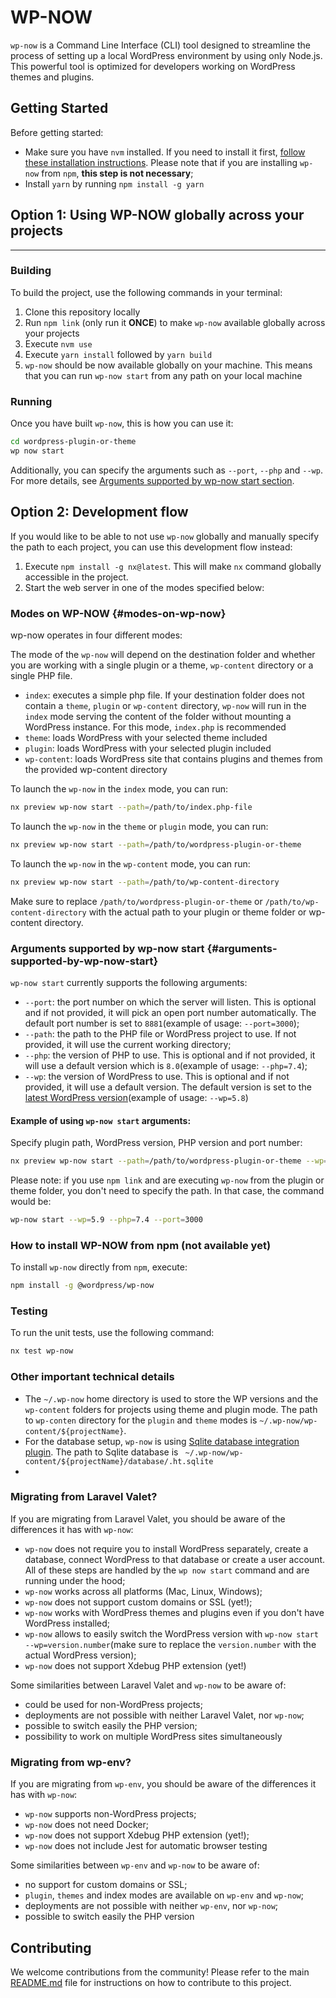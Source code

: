 # WP-NOW

`wp-now` is a Command Line Interface (CLI) tool designed to streamline the process of setting up a local WordPress environment by using only Node.js. This powerful tool is optimized for developers working on WordPress themes and plugins.

## Getting Started

Before getting started:

-   Make sure you have `nvm` installed. If you need to install it first,
    [follow these installation instructions](https://github.com/nvm-sh/nvm#installation). Please note that if you are installing `wp-now` from `npm`, **this step is not necessary**;
-   Install `yarn` by running `npm install -g yarn`

## Option 1: Using WP-NOW globally across your projects

---

### Building

To build the project, use the following commands in your terminal:

1. Clone this repository locally
2. Run `npm link` (only run it **ONCE**) to make `wp-now` available globally across your projects
3. Execute `nvm use`
4. Execute `yarn install` followed by `yarn build`
5. `wp-now` should be now available globally on your machine. This means that you can run `wp-now start` from any path on your local machine

### Running

Once you have built `wp-now`, this is how you can use it:

```bash
cd wordpress-plugin-or-theme
wp now start
```

Additionally, you can specify the arguments such as `--port`, `--php` and `--wp`. For more details, see [Arguments supported by wp-now start section](#arguments-supported-by-wp-now-start).

## Option 2: Development flow

If you would like to be able to not use `wp-now` globally and manually specify the path to each project, you can use this development flow instead:

1. Execute `npm install -g nx@latest`. This will make `nx` command globally accessible in the project.
2. Start the web server in one of the modes specified below:

### Modes on WP-NOW {#modes-on-wp-now}

wp-now operates in four different modes:

The mode of the `wp-now` will depend on the destination folder and whether you are working with a single plugin or a theme, `wp-content` directory or a single PHP file.

-   `index`: executes a simple php file. If your destination folder does not contain a `theme`, `plugin` or `wp-content` directory, `wp-now` will run in the `index` mode serving the content of the folder without mounting a WordPress instance. For this mode, `index.php` is recommended
-   `theme`: loads WordPress with your selected theme included
-   `plugin`: loads WordPress with your selected plugin included
-   `wp-content`: loads WordPress site that contains plugins and themes from the provided wp-content directory

To launch the `wp-now` in the `index` mode, you can run:

```bash
nx preview wp-now start --path=/path/to/index.php-file
```

To launch the `wp-now` in the `theme` or `plugin` mode, you can run:

```bash
nx preview wp-now start --path=/path/to/wordpress-plugin-or-theme
```

To launch the `wp-now` in the `wp-content` mode, you can run:

```bash
nx preview wp-now start --path=/path/to/wp-content-directory
```

Make sure to replace `/path/to/wordpress-plugin-or-theme` or `/path/to/wp-content-directory` with the actual path to your plugin or theme folder or wp-content directory.

### Arguments supported by wp-now start {#arguments-supported-by-wp-now-start}

`wp-now start` currently supports the following arguments:

-   `--port`: the port number on which the server will listen. This is optional and if not provided, it will pick an open port number automatically. The default port number is set to `8881`(example of usage: `--port=3000`);
-   `--path`: the path to the PHP file or WordPress project to use. If not provided, it will use the current working directory;
-   `--php`: the version of PHP to use. This is optional and if not provided, it will use a default version which is `8.0`(example of usage: `--php=7.4`);
-   `--wp`: the version of WordPress to use. This is optional and if not provided, it will use a default version. The default version is set to the [latest WordPress version](https://wordpress.org/download/releases/)(example of usage: `--wp=5.8`)

#### Example of using `wp-now start` arguments:

Specify plugin path, WordPress version, PHP version and port number:

```bash
nx preview wp-now start --path=/path/to/wordpress-plugin-or-theme --wp=5.9 --php=7.4 --port=3000
```

Please note: if you use `npm link` and are executing `wp-now` from the plugin or theme folder, you don't need to specify the path. In that case, the command would be:

```bash
wp-now start --wp=5.9 --php=7.4 --port=3000
```

### How to install WP-NOW from npm (not available yet)

To install `wp-now` directly from `npm`, execute:

```bash
npm install -g @wordpress/wp-now
```

### Testing

To run the unit tests, use the following command:

```bash
nx test wp-now
```

### Other important technical details

-   The `~/.wp-now` home directory is used to store the WP versions and the `wp-content` folders for projects using theme and plugin mode. The path to `wp-conten` directory for the `plugin` and `theme` modes is `~/.wp-now/wp-content/${projectName}`.
-   For the database setup, `wp-now` is using [Sqlite database integration plugin](https://wordpress.org/plugins/sqlite-database-integration/). The path to Sqlite database is ` ~/.wp-now/wp-content/${projectName}/database/.ht.sqlite`
-

### Migrating from Laravel Valet?

If you are migrating from Laravel Valet, you should be aware of the differences it has with `wp-now`:

-   `wp-now` does not require you to install WordPress separately, create a database, connect WordPress to that database or create a user account. All of these steps are handled by the `wp now start` command and are running under the hood;
-   `wp-now` works across all platforms (Mac, Linux, Windows);
-   `wp-now` does not support custom domains or SSL (yet!);
-   `wp-now` works with WordPress themes and plugins even if you don't have WordPress installed;
-   `wp-now` allows to easily switch the WordPress version with `wp-now start --wp=version.number`(make sure to replace the `version.number` with the actual WordPress version);
-   `wp-now` does not support Xdebug PHP extension (yet!)

Some similarities between Laravel Valet and `wp-now` to be aware of:

-   could be used for non-WordPress projects;
-   deployments are not possible with neither Laravel Valet, nor `wp-now`;
-   possible to switch easily the PHP version;
-   possibility to work on multiple WordPress sites simultaneously

### Migrating from wp-env?

If you are migrating from `wp-env`, you should be aware of the differences it has with `wp-now`:

-   `wp-now` supports non-WordPress projects;
-   `wp-now` does not need Docker;
-   `wp-now` does not support Xdebug PHP extension (yet!);
-   `wp-now` does not include Jest for automatic browser testing

Some similarities between `wp-env` and `wp-now` to be aware of:

-   no support for custom domains or SSL;
-   `plugin`, `themes` and index modes are available on `wp-env` and `wp-now`;
-   deployments are not possible with neither `wp-env`, nor `wp-now`;
-   possible to switch easily the PHP version

## Contributing

We welcome contributions from the community! Please refer to the main [README.md](../../README.md) file for instructions on how to contribute to this project.
